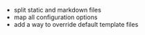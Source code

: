 
 * split static and markdown files
 * map all configuration options
 * add a way to override default template files

